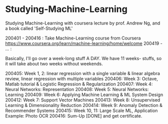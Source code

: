 # Studying-Machine-Learning
Studying Machine-Learning with coursera lecture by prof. Andrew Ng, and a book called 'Self-Studying ML'

200401 - 200416 : Take Machine-Learning course from Coursera       https://www.coursera.org/learn/machine-learning/home/welcome
200419 - ...    :

Basically, I'll go over a week-long stuff A DAY. We have 11 weeks- stuffs, so it will take about two weeks without weekends.

200405: Week 1, 2: linear regression with a single variable & linear algebra review, linear regression with multiple variables 
200406: Week 3: Octave, Matlab tutorial & Logistic Regression & Regularization
200407: Week 4: Neural Networks: Representation
200408: Week 5: Neural Networks: Learning
200409: Week 6: Applying Machine Learning & ML System Design
200412: Week 7: Support Vector Machines
200413: Week 8: Unsupervised Learning & Dimensionality Reduction
200414: Week 9: Anomaly Detection & Recommender Systems
200415: Week 10, 11: Large Scale ML, Application Example: Photo OCR
200416: Sum-Up [DONE] and get certificate.
